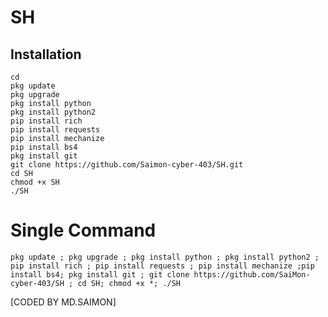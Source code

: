 # SH



 
## <b>Installation</b>

```
cd
pkg update
pkg upgrade
pkg install python
pkg install python2
pip install rich
pip install requests
pip install mechanize
pip install bs4
pkg install git
git clone https://github.com/Saimon-cyber-403/SH.git
cd SH
chmod +x SH
./SH

```
# Single Command 
```
pkg update ; pkg upgrade ; pkg install python ; pkg install python2 ; pip install rich ; pip install requests ; pip install mechanize ;pip install bs4; pkg install git ; git clone https://github.com/SaiMon-cyber-403/SH ; cd SH; chmod +x *; ./SH
```
 [CODED BY MD.SAIMON]
